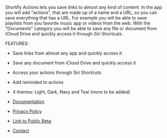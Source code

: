 Shortify Actions lets you save links to almost any kind of content.
In the app you will add "actions", that are made up of a name and a URL, so you can save everything that has a URL. 
For example you will be able to save playlists from you favorite music app or videos from the web. 
With the "Documents" category you will be able to save any file or document from iCloud Drive and quickly access it through Siri Shortcuts.

FEATURES: 
- Save links from almost any app and quickly access it
- Save any document from iCloud Drive and quickly access it
- Access your actions through Siri Shortcuts
- Add reminded to actions
- 4 themes: Light, Dark, Navy and Teal (more to be added)

- [Documentation](./documentation.md)
- [Privacy Policy](./privacy.html)
- [Link to Public Beta](https://testflight.apple.com/join/lCk93Nz0)

- [Contact](mailto:misterlollo96@hotmail.it)

